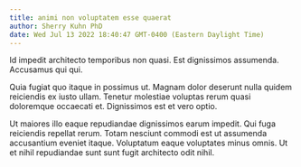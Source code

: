 ```yaml
---
title: animi non voluptatem esse quaerat
author: Sherry Kuhn PhD
date: Wed Jul 13 2022 18:40:47 GMT-0400 (Eastern Daylight Time)
---
```

Id impedit architecto temporibus non quasi. Est dignissimos assumenda. Accusamus qui qui.

 Quia fugiat quo itaque in possimus ut. Magnam dolor deserunt nulla quidem reiciendis ex iusto ullam. Tenetur molestiae voluptas rerum quasi doloremque occaecati et. Dignissimos est et vero optio.

 Ut maiores illo eaque repudiandae dignissimos earum impedit. Qui fuga reiciendis repellat rerum. Totam nesciunt commodi est ut assumenda accusantium eveniet itaque. Voluptatum eaque voluptates minus omnis. Ut et nihil repudiandae sunt sunt fugit architecto odit nihil.